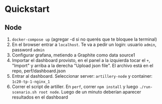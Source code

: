 # Quickstart

## Node

1. `docker-compose up` (agregar -d si no querés que te bloquee la terminal)
1. En el browser entrar a `localhost`. Te va a pedir un login: usuario `admin`, password `admin`
1. Configurar grafana, metiendo a Graphite como data source1
1. Importar el dashboard provisto, en el panel a la izquierda tocar el `+`, "Import" y arriba a la derecha "Upload json file". El archivo está en el repo, perf/dashboard.json
1. Entrar al dashboard. Seleccionar server: `artillery-node` y container: `1c20-tp-1-nginx_1`
1. Correr el script de artiller. En `perf`, correr `npm install` y luego `./run-scenario.sh root node`. Luego de un minuto deberían aparecer resultados en el dashboard
